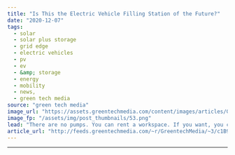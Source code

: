 ```yaml
---
title: "Is This the Electric Vehicle Filling Station of the Future?"
date: "2020-12-07"
tags: 
  - solar
  - solar plus storage 
  - grid edge
  - electric vehicles
  - pv
  - ev
  - &amp; storage
  - energy
  - mobility
  - news,
  - green tech media
source: "green tech media"
image_url: "https://assets.greentechmedia.com/content/images/articles/Gridserve-EF-Braintree-_electric_vehicle_xl_credit_gridserve.jpg"
image_fp: "/assets/img/post_thumbnails/53.png"
lead: "There are no pumps. You can rent a workspace. If you want, you can take an EV for a test-drive. There’s still coffee. It’s not a filling station as we know it, but U.K. firm Gridserve’s first 'Electric Forecourt' launches today, and with it, we get a ..."
article_url: "http://feeds.greentechmedia.com/~r/GreentechMedia/~3/c1B9DLGLhaw/is-this-the-filling-station-of-the-future"
---
```


---
